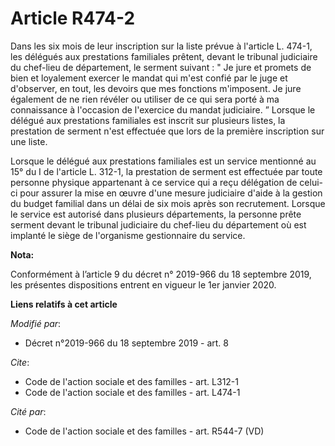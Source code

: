 # Article R474-2

Dans les six mois de leur inscription sur la liste prévue à l'article L. 474-1, les délégués aux prestations familiales
prêtent, devant le   tribunal judiciaire du chef-lieu de département, le serment suivant : " Je jure et promets de bien et
loyalement exercer le mandat qui m'est confié par le juge et d'observer, en tout, les devoirs que mes fonctions m'imposent.
Je jure également de ne rien révéler ou utiliser de ce qui sera porté à ma connaissance à l'occasion de l'exercice du mandat
judiciaire. ” Lorsque le délégué aux prestations familiales est inscrit sur plusieurs listes, la prestation de serment n'est
effectuée que lors de la première inscription sur une liste. 

Lorsque le délégué aux prestations familiales est un service mentionné au 15° du I de l'article L. 312-1, la prestation de
serment est effectuée par toute personne physique appartenant à ce service qui a reçu délégation de celui-ci pour assurer la
mise en œuvre d'une mesure judiciaire d'aide à la gestion du budget familial dans un délai de six mois après son recrutement.
Lorsque le service est autorisé dans plusieurs départements, la personne prête serment devant le   tribunal judiciaire du
chef-lieu du département où est implanté le siège de l'organisme gestionnaire du service.

**Nota:**

Conformément à l’article 9 du décret n° 2019-966 du 18 septembre 2019, les présentes dispositions entrent en vigueur le 1er
janvier 2020.

**Liens relatifs à cet article**

_Modifié par_:

  - Décret n°2019-966 du 18 septembre 2019 - art. 8

_Cite_:

  - Code de l'action sociale et des familles - art. L312-1
  - Code de l'action sociale et des familles - art. L474-1

_Cité par_:

  - Code de l'action sociale et des familles - art. R544-7 (VD)
